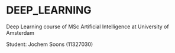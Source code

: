 # DEEP_LEARNING
Deep Learning course of MSc Artificial Intelligence at University of Amsterdam

Student: Jochem Soons (11327030)
